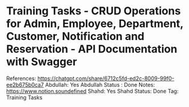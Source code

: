 # Training Tasks - CRUD Operations for Admin, Employee, Department, Customer, Notification and Reservation - API Documentation with Swagger

References: https://chatgpt.com/share/6712c5fd-ed2c-8009-99f0-ee2b675b0ca7
Abdullah: Yes
Abdullah Status : Done
Notes: https://www.notion.soundefined
Shahd: Yes
Shahd Status: Done
Tag: Training Tasks